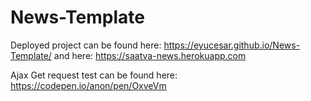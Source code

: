 # News-Template

Deployed project can be found here: <a href="https://eyucesar.github.io/News-Template/" target="_blank">https://eyucesar.github.io/News-Template/</a> and here: <a href="https://saatva-news.herokuapp.com/" target="_blank">https://saatva-news.herokuapp.com</a>

Ajax Get request test can be found here: <a href="https://codepen.io/anon/pen/OxveVm" target="_blank">https://codepen.io/anon/pen/OxveVm</a>
